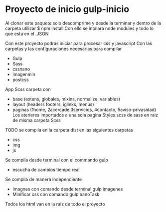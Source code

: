# Proyecto de inicio gulp-inicio

Al clonar este paquete solo descomprime y desde la terminar y dentro de la carpeta utilizar
$ npm install
Con ello se intalara node modules y todo lo que esta en el .JSON



Con este proyecto podras iniciar para procesar css y javascript
Con las carpetas y las configuraciones necesarias para compilar


* Gulp
* Sass
* cssnano
* imagenmin
* postcss

App 
Scss carpeta con
* base (extens, globales, mixins, normalize, variables)
* layout (headers footers, iglinks, menus)
* paginas (1home, 2acercade,3servicios, 4contacto, 5aviso-privasidad)
Los aterieres importados a una sola pagina Styles.scss de sass en raiz de misma carpeta Scss

TODO se compila en la carpeta dist en las siguientes carpetas
* css
* img
* js

Se compila desde terminal con el commando gulp
* escucha  de cambios tiempo real

Se compila de manera independiente
* Imagnes con comando desde terminal gulp imagenes
* Minificar css con comando gulp nanoTask

Todos los html van en la raiz de todo el proyecto

